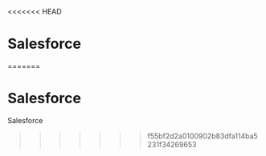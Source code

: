 <<<<<<< HEAD
# Salesforce
=======
# Salesforce
Salesforce
>>>>>>> f55bf2d2a0100902b83dfa114ba5231f34269653
